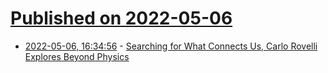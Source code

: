 # [Published on 2022-05-06](index.md)

* [2022-05-06, 16:34:56](https://news.ycombinator.com/item?id=31287135) - [Searching for What Connects Us, Carlo Rovelli Explores Beyond Physics](https://www.nytimes.com/2022/05/05/books/carlo-rovelli-physicist-book.html)

